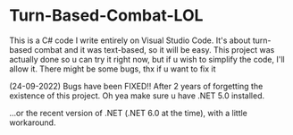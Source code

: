 # Turn-Based-Combat-LOL
This is a C# code I write entirely on Visual Studio Code. It's about turn-based combat and it was text-based, so it will be easy. This project was actually done so u can try it right now, but if u wish to simplify the code, I'll allow it.
There might be some bugs, thx if u want to fix it

(24-09-2022)
Bugs have been FIXED!! After 2 years of forgetting the existence of this project. Oh yea make sure u have .NET 5.0 installed.

...or the recent version of .NET (.NET 6.0 at the time), with a little workaround.

